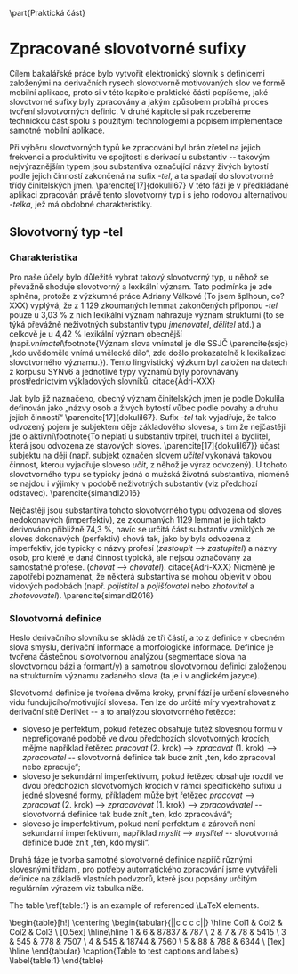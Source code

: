 \part{Praktická část}

# Zpracované slovotvorné sufixy

Cílem bakalářské práce bylo vytvořit elektronický slovník s definicemi založenými na derivačních rysech slovotvorně motivovaných slov ve formě mobilní aplikace, proto si v této kapitole praktické části popíšeme, jaké slovotvorné sufixy byly zpracovány a jakým způsobem probíhá proces tvoření slovotvorných definic. V druhé kapitole si pak rozebereme technickou část spolu s použitými technologiemi a popisem implementace samotné mobilní aplikace.

Při výběru slovotvorných typů ke zpracování byl brán zřetel na jejich frekvenci a produktivitu ve spojitosti s derivací u substantiv -- takovým nejvýraznějším typem jsou substantiva označující názvy živých bytostí podle jejich činností zakončená na sufix *-tel*, a ta spadají do slovotvorné třídy činitelských jmen. \parencite[17]{dokulil67} V této fázi je v předkládané aplikaci zpracován právě tento slovotvorný typ i s jeho rodovou alternativou *-telka*, jež má obdobné charakteristiky.   

## Slovotvorný typ -tel

### Charakteristika

Pro naše účely bylo důležité vybrat takový slovotvorný typ, u něhož se převážně shoduje slovotvorný a lexikální význam. Tato podmínka je zde splněna, protože z výzkumné práce Adriany Válkové (To jsem šplhoun, co? XXX) vyplývá, že z 1 129 zkoumaných lemmat zakončených příponou *-tel* pouze u 3,03 % z nich lexikální význam nahrazuje význam strukturní (to se týká převážně neživotných substantiv typu *jmenovatel*, *dělitel* atd.) a celkově je u 4,42 % lexikální význam obecnější (např.*vnímatel*\footnote{Význam slova vnímatel je dle SSJČ \parencite{ssjc} „kdo uvědoměle vnímá umělecké dílo“, zde došlo prokazatelně k lexikalizaci slovotvorného významu.}). Tento lingvistický výzkum byl založen na datech z korpusu SYNv6 a jednotlivé typy významů byly porovnávány prostřednictvím výkladových slovníků. citace{Adri-XXX}

Jak bylo již naznačeno, obecný význam činitelských jmen je podle Dokulila definován jako „názvy osob a živých bytostí vůbec podle povahy a druhu jejich činností“ \parencite[17]{dokulil67}. Sufix *-tel* tak vyjadřuje, že takto odvozený pojem je subjektem děje základového slovesa, s tím že nejčastěji jde o aktivní\footnote{To neplatí u substantiv trpitel, truchlitel a bydlitel, která jsou odvozena ze stavových sloves. \parencite[17]{dokulil67}} účast subjektu na ději (např. subjekt označen slovem *učitel* vykonává takovou činnost, kterou vyjadřuje sloveso *učit*, z něhož je výraz odvozený). U tohoto slovotvorného typu se typicky jedná o mužská životná substantiva, nicméně se najdou i výjimky v podobě neživotných substantiv (viz předchozí odstavec). \parencite{simandl2016}

Nejčastěji jsou substantiva tohoto slovotvorného typu odvozena od sloves nedokonavých (imperfektiv), ze zkoumaných 1129 lemmat je jich takto derivováno přibližně 74,3 %, navíc se určitá část substantiv vzniklých ze sloves dokonavých (perfektiv) chová tak, jako by byla odvozena z imperfektiv, jde typicky o názvy profesí (*zastoupit* --> *zastupitel*) a názvy osob, pro které je daná činnost typická, ale nejsou označovány za samostatné profese. (*chovat* --> *chovatel*). citace{Adri-XXX} Nicméně je zapotřebí poznamenat, že některá substantiva se mohou objevit v obou vidových podobách (např. *pojistitel* a *pojišťovatel* nebo *zhotovitel* a *zhotovovatel*). \parencite{simandl2016}

### Slovotvorná definice

Heslo derivačního slovníku se skládá ze tří částí, a to z definice v obecném slova smyslu, derivační informace a morfologické informace. Definice je tvořena částečnou slovotvornou analýzou (segmentace slova na slovotvornou bázi a formant/y) a samotnou slovotvornou definicí založenou na strukturním významu zadaného slova (ta je i v anglickém jazyce).

Slovotvorná definice je tvořena dvěma kroky, první fází je určení slovesného vidu fundujícího/motivující slovesa. Ten lze do určité míry vyextrahovat z derivační sítě DeriNet -- 
a to analýzou slovotvorného řetězce:

 - sloveso je perfektum, pokud řetězec obsahuje tutéž slovesnou formu v neprefigované podobě ve dvou předchozích slovotvorných krocích, mějme například řetězec *pracovat* (2. krok) --> *zpracovat* (1. krok) --> *zpracovatel* -- slovotvorná definice tak bude znít „ten, kdo zpracoval nebo zpracuje“;
 - sloveso je sekundární imperfektivum, pokud řetězec obsahuje rozdíl ve dvou předchozích slovotvorných krocích v rámci specifického sufixu u jedné slovesné formy, příkladem může být řetězec *pracovat* --> *zpracovat* (2. krok) --> *zpracovávat* (1. krok) --> *zpracovávatel* -- slovotvorná definice tak bude znít „ten, kdo zpracovává“;
 - sloveso je imperfektivum, pokud není perfektum a zároveň není sekundární imperfektivum, například *myslit* --> *myslitel* -- slovotvorná definice bude znít „ten, kdo myslí“.

Druhá fáze je tvorba samotné slovotvorné definice napříč různými slovesnými třídami, pro potřeby automatického zpracování jsme vytvářeli definice na základě vlastních podvzorů, které jsou popsány určitým regulárním výrazem viz tabulka níže.

The table \ref{table:1} is an example of referenced \LaTeX elements.
 
\begin{table}[h!]
\centering
\begin{tabular}{||c c c c||} 
 \hline
 Col1 & Col2 & Col2 & Col3 \\ [0.5ex] 
 \hline\hline
 1 & 6 & 87837 & 787 \\ 
 2 & 7 & 78 & 5415 \\
 3 & 545 & 778 & 7507 \\
 4 & 545 & 18744 & 7560 \\
 5 & 88 & 788 & 6344 \\ [1ex] 
 \hline
\end{tabular}
\caption{Table to test captions and labels}
\label{table:1}
\end{table}